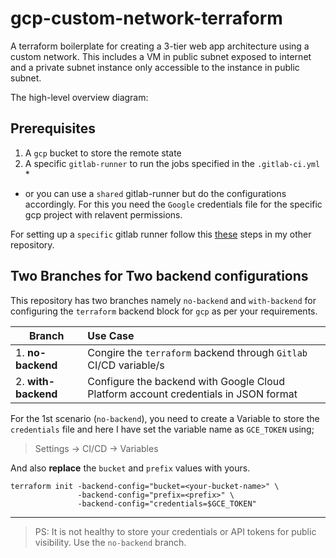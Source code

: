 # gcp-custom-network-terraform

A terraform boilerplate for creating a 3-tier web app architecture using a custom network. This includes a VM in public subnet exposed to internet and a private subnet instance only accessible to the instance in public subnet.


The high-level overview diagram:



## Prerequisites

1.   A `gcp` bucket to store the remote state
2.   A specific `gitlab-runner` to run the jobs specified in the `.gitlab-ci.yml` *

* or you can use a `shared` gitlab-runner but do the configurations accordingly. For this you need the `Google` credentials file for the specific gcp project with relavent permissions.

For setting up a `specific` gitlab runner follow this [these] steps in my other repository.

[these]: https://gitlab.com/iamdempa/k8s-gcp-cicd

## Two Branches for Two backend configurations

This repository has two branches namely `no-backend` and `with-backend` for configuring the `terraform` backend block for `gcp` as per your requirements.

| Branch | Use Case | 
|-----------------|:-------------|
| 1. **no-backend** | Congire the `terraform` backend through `Gitlab` CI/CD variable/s  | 
| 2. **with-backend**     |  Configure the backend with Google Cloud Platform account credentials in JSON format     | 


For the 1st scenario (`no-backend`), you need to create a Variable to store the `credentials` file and here I have set the variable name as `GCE_TOKEN` using;

> Settings -> CI/CD -> Variables

And also **replace** the `bucket` and `prefix` values with yours.

```
terraform init -backend-config="bucket=<your-bucket-name>" \
               -backend-config="prefix=<prefix>" \
               -backend-config="credentials=$GCE_TOKEN"
```
---

> PS: It is not healthy to store your credentials or API tokens for public visibility. Use the `no-backend` branch.
